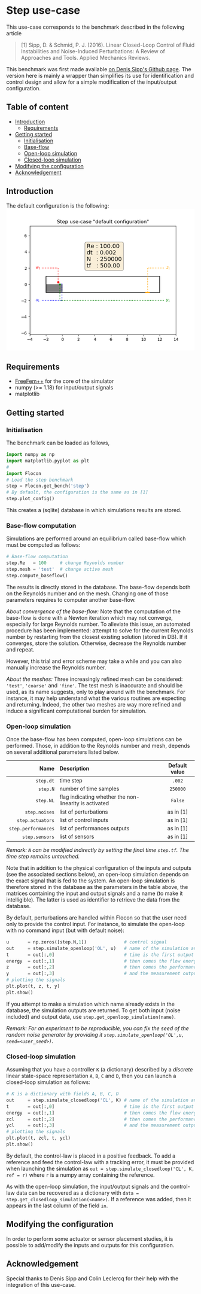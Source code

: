 # Step use-case

This use-case corresponds to the benchmark described in the following article

> [1] Sipp, D. & Schmid, P. J. (2016). Linear Closed-Loop Control of Fluid Instabilities and Noise-Induced Perturbations: A Review of Approaches and Tools. Applied Mechanics Reviews.

This benchmark was first made available [on Denis Sipp's Github page](https://github.com/denissipp/AMR_Sipp_Schmid_2016). The version here is mainly a wrapper than simplifies its use for identification and control design and allow for a simple modification of the input/output configuration.

## Table of content

* [Introduction](#introduction)
  * [Requirements](#requirements)
* [Getting started](#getting-started)
  * [Initialisation](#initialisation)
  * [Base-flow](#base-flow-computation)
  * [Open-loop simulation](#open-loop-simulation)
  * [Closed-loop simulation](#closed-loop-simulation)
* [Modifying the configuration](#modifying-the-configuration)  
* [Acknowledgement](#acknowledgement)

## Introduction

The default configuration is the following:
![Default configuration](./static/step_default.png)

## Requirements

* [FreeFem++](https://freefem.org/) for the core of the simulator
* numpy (>= 1.18) for input/output signals
* matplotlib


## Getting started


### Initialisation

The benchmark can be loaded as follows,

```python
import numpy as np
import matplotlib.pyplot as plt
#
import Flocon
# Load the step benchmark
step = Flocon.get_bench('step')
# By default, the configuration is the same as in [1]
step.plot_config()
```
This creates a (sqlite) database in which simulations results are stored.


### Base-flow computation

Simulations are performed around an equilibrium called base-flow which  must be computed as follows:

```python
# Base-flow computation
step.Re   = 100     # change Reynolds number
step.mesh = 'test'  # change active mesh  
step.compute_baseflow()
```
The results is directly stored in the database. The base-flow depends both on the Reynolds number and on the mesh. Changing one of those parameters requires to computer another base-flow.

*About convergence of the base-flow:* Note that the computation of the base-flow is done with a Newton iteration which may not converge, especially for large Reynolds number. To alleviate this issue, an automated procedure has been implemented: attempt to solve for the current Reynolds number by restarting from the closest existing solution (stored in DB). If it converges, store the solution. Otherwise, decrease the Reynolds number and repeat.

However, this trial and error scheme may take a while and you can also manually increase the Reynolds number.

*About the meshes:* Three increasingly refined mesh can be considered: `'test'`, `'coarse'` and `'fine'`. The test mesh is inaccurate and should be used, as its name suggests, only to play around with the benchmark. For instance, it may help understand what the various routines are expecting and returning. Indeed, the other two meshes are way more refined and induce a significant computational burden for simulation.

### Open-loop simulation

Once the base-flow has been computed, open-loop simulations can be performed. Those, in addition to the Reynolds number and mesh, depends on several additional parameters listed below.

|   Name              | Description                                            |  Default value |
|--------------------:|:-------------------------------------------------------|:--------------:|
| `step.dt`           | time step                                              |  `.002`        |
| `step.N`            | number of time samples                                 |  `250000`      |
| `step.NL`           | flag indicating whether the non-linearity is activated |  `False`       |
| `step.noises`       | list of perturbations                                  |  as in [1]     |
| `step.actuators`    | list of control inputs                                 |  as in [1]     |
| `step.performances` | list of performances outputs                           |  as in [1]     |
| `step.sensors`      | list of sensors                                        |  as in [1]     |

*Remark: `N` can be modified indirectly by setting the final time `step.tf`. The time step remains untouched.*

Note that in addition to the physical configuration of the inputs and outputs (see the associated sections below), an open-loop simulation depends on the exact signal that is fed to the system.
An open-loop simulation is therefore stored in the database as the parameters in the table above, the matrices containing the input and output signals and a name (to make it intelligible). The latter is used as identifier to retrieve the data from the database.

By default, perturbations are handled within Flocon so that the user need only to provide the control input. For instance, to simulate the open-loop with no command input (but with default noise):

```python
u       = np.zeros([step.N,1])              # control signal
out     = step.simulate_openloop('OL', u)   # name of the simulation and command
t       = out[:,0]                          # time is the first output
energy  = out[:,1]                          # then comes the flow energy, which is of interest
z       = out[:,2]                          # then comes the performances outputs
y       = out[:,3]                          # and the measurement outputs
# plotting the signals
plt.plot(t, z, t, y)
plt.show()
```
If you attempt to make a simulation which name already exists in the database, the simulation outputs are returned. To get both input (noise included) and output data, use `step.get_openloop_simulation(name)`.

*Remark: For an experiment to be reproducible, you can fix the seed of the random noise generator by providing it `step.simulate_openloop('OL',u, seed=<user_seed>)`.*

### Closed-loop simulation

Assuming that you have a controller `K` (a dictionary) described by a *discrete* linear state-space representation `A`, `B`, `C` and `D`, then you can launch a closed-loop simulation as follows:

```python
# K is a dictionary with fields A, B, C, D
out     = step.simulate_closedloop('CL', K) # name of the simulation and control law
t       = out[:,0]                          # time is the first output
energy  = out[:,1]                          # then comes the flow energy, which is of interest
zcl     = out[:,2]                          # then comes the performances outputs
ycl     = out[:,3]                          # and the measurement outputs
# plotting the signals
plt.plot(t, zcl, t, ycl)
plt.show()
```

By default, the control-law is placed in a positive feedback. To add a reference and feed the control-law with a tracking error, it must be provided when launching the simulation as `out = step.simulate_closedloop('CL', K, ref = r)` where `r` is a numpy array containing the reference.

As with the open-loop simulation, the input/output signals and the control-law data can be recovered as a dictionary with `data = step.get_closedloop_simulation(<name>)`. If a reference was added, then it appears in the last column of the field `in`.

## Modifying the configuration

In order to perform some actuator or sensor placement studies, it is possible to add/modify the inputs and outputs for this configuration.


## Acknowledgement  

Special thanks to Denis Sipp and Colin Leclercq for their help with the integration of this use-case.
